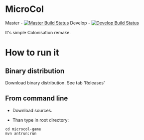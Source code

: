 # MicroCol

Master - [![Master Build Status](https://travis-ci.org/jajir/microcol.svg?branch=master)](https://travis-ci.org/jajir/microcol) Develop - [![Develop Build Status](https://travis-ci.org/jajir/microcol.svg?branch=develop)](https://travis-ci.org/jajir/microcol)

It's simple Colonisation remake.

# How to run it
## Binary distribution
Download binary distribution. See tab 'Releases'
## From command line
 * Download sources.
  
 * Than type in root directory:
```
cd microcol-game
mvn antrun:run 
```
